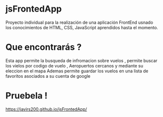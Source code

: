 # jsFrontedApp

Proyecto individual para la realización de una aplicación FrontEnd usnado los conocimientos de HTML, CSS, JavaScript aprendidos hasta el momento.

# Que encontrarás ?

Esta app permite la busqueda de infromacion sobre vuelos , 
permite buscar los vielos por codigo de vuelo , Aeropuertos cercanos y mediante su eleccion en el mapa
Ademas permite guardar los vuelos en una lista de favoritos asociados a su cuenta de google

# Pruebela !

https://javirs200.github.io/jsFrontedApp/